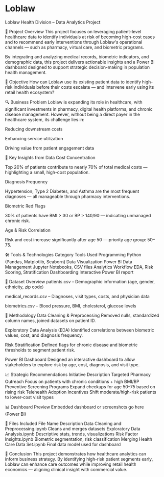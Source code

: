 # Loblaw
Loblaw Health Division – Data Analytics Project

📌 Project Overview
This project focuses on leveraging patient-level healthcare data to identify individuals at risk of becoming high-cost cases and to recommend early interventions through Loblaw's operational channels — such as pharmacy, virtual care, and biometric programs.

By integrating and analyzing medical records, biometric indicators, and demographic data, this project delivers actionable insights and a Power BI dashboard designed to support strategic decision-making in population health management.

🎯 Objective
How can Loblaw use its existing patient data to identify high-risk individuals before their costs escalate — and intervene early using its retail health ecosystem?

🔍 Business Problem
Loblaw is expanding its role in healthcare, with significant investments in pharmacy, digital health platforms, and chronic disease management. However, without being a direct payer in the healthcare system, its challenge lies in:

Reducing downstream costs

Enhancing service utilization

Driving value from patient engagement data

🧠 Key Insights from Data
Cost Concentration

Top 20% of patients contribute to nearly 70% of total medical costs — highlighting a small, high-cost population.

Diagnosis Frequency

Hypertension, Type 2 Diabetes, and Asthma are the most frequent diagnoses — all manageable through pharmacy interventions.

Biometric Red Flags

30% of patients have BMI > 30 or BP > 140/90 — indicating unmanaged chronic risk.

Age & Risk Correlation

Risk and cost increase significantly after age 50 — priority age group: 50–75.

🛠️ Tools & Technologies
Category	Tools Used
Programming	Python (Pandas, Matplotlib, Seaborn)
Data Visualization	Power BI
Data Management	Jupyter Notebooks, CSV files
Analytics Workflow	EDA, Risk Scoring, Stratification
Dashboarding	Interactive Power BI report

🧩 Dataset Overview
patients.csv – Demographic information (age, gender, ethnicity, zip code)

medical_records.csv – Diagnoses, visit types, costs, and physician data

biometrics.csv – Blood pressure, BMI, cholesterol, glucose levels

🧪 Methodology
Data Cleaning & Preprocessing
Removed nulls, standardized column names, joined datasets on patient ID.

Exploratory Data Analysis (EDA)
Identified correlations between biometric values, cost, and diagnosis frequency.

Risk Stratification
Defined flags for chronic disease and biometric thresholds to segment patient risk.

Power BI Dashboard
Designed an interactive dashboard to allow stakeholders to explore risk by age, cost, diagnosis, and visit type.

📈 Strategic Recommendations
Initiative	Description
Targeted Pharmacy Outreach	Focus on patients with chronic conditions + high BMI/BP
Preventive Screening Programs	Expand checkups for age 50–75 based on rising risk
Telehealth Adoption Incentives	Shift moderate/high-risk patients to lower-cost visit types

📊 Dashboard Preview
Embedded dashboard or screenshots go here (Power BI)

🧾 Files Included
File Name	Description
Data Cleaning and Preprocessing.ipynb	Cleans and merges datasets
Exploratory Data Analysis.ipynb	Descriptive stats, trends, visualizations
Risk Factor Insights.ipynb	Biometric segmentation, risk classification
Merging Health Care Data Set.ipynb	Final data model used for dashboard

💬 Conclusion
This project demonstrates how healthcare analytics can inform business strategy. By identifying high-risk patient segments early, Loblaw can enhance care outcomes while improving retail health economics — aligning clinical insight with commercial value.

